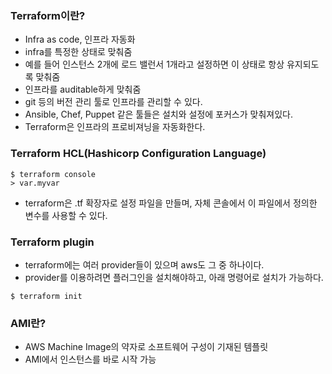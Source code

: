### Terraform이란?
- Infra as code, 인프라 자동화
- infra를 특정한 상태로 맞춰줌
- 예를 들어 인스턴스 2개에 로드 밸런서 1개라고 설정하면 이 상태로 항상 유지되도록 맞춰줌
- 인프라를 auditable하게 맞춰줌
- git 등의 버전 관리 툴로 인프라를 관리할 수 있다.
- Ansible, Chef, Puppet 같은 툴들은 설치와 설정에 포커스가 맞춰져있다.
- Terraform은 인프라의 프로비져닝을 자동화한다.

### Terraform HCL(Hashicorp Configuration Language)
```
$ terraform console
> var.myvar
```
- terraform은 .tf 확장자로 설정 파일을 만들며, 자체 콘솔에서 이 파일에서 정의한 변수를 사용할 수 있다.

### Terraform plugin
- terraform에는 여러 provider들이 있으며 aws도 그 중 하나이다.
- provider를 이용하려면 플러그인을 설치해야하고, 아래 명령어로 설치가 가능하다.
```
$ terraform init
```

### AMI란?
- AWS Machine Image의 약자로 소프트웨어 구성이 기재된 템플릿
- AMI에서 인스턴스를 바로 시작 가능
